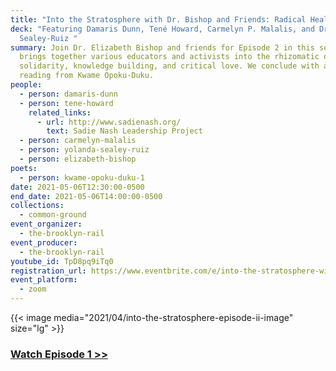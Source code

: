 ```yaml
---
title: "Into the Stratosphere with Dr. Bishop and Friends: Radical Healing"
deck: "Featuring Damaris Dunn, Tené Howard, Carmelyn P. Malalis, and Dr. Yolanda
  Sealey-Ruiz "
summary: Join Dr. Elizabeth Bishop and friends for Episode 2 in this series that
  brings together various educators and activists into the rhizomatic orbit of
  solidarity, knowledge building, and critical love. We conclude with a poetry
  reading from Kwame Opoku-Duku.
people:
  - person: damaris-dunn
  - person: tene-howard
    related_links:
      - url: http://www.sadienash.org/
        text: Sadie Nash Leadership Project
  - person: carmelyn-malalis
  - person: yolanda-sealey-ruiz
  - person: elizabeth-bishop
poets:
  - person: kwame-opoku-duku-1
date: 2021-05-06T12:30:00-0500
end_date: 2021-05-06T14:00:00-0500
collections:
  - common-ground
event_organizer:
  - the-brooklyn-rail
event_producer:
  - the-brooklyn-rail
youtube_id: TpD8pq9iTq0
registration_url: https://www.eventbrite.com/e/into-the-stratosphere-with-dr-bishop-and-friends-episode-ii-tickets-152780750337
event_platform:
  - zoom
---
```

{{< image media="2021/04/into-the-stratosphere-episode-ii-image" size="lg" >}}

### **[Watch Episode 1 >>](https://brooklynrail.org/events/2021/04/08/into-the-stratosphere-with-dr-bishop-and-friends-episode-i/)**[](https://brooklynrail.org/events/2021/04/08/into-the-stratosphere-with-dr-bishop-and-friends-episode-i/)